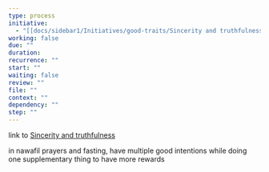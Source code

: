 ```yaml
---
type: process
initiative:
  - "[[docs/sidebar1/Initiatives/good-traits/Sincerity and truthfulness|Sincerity and truthfulness]]"
working: false
due: ""
duration: 
recurrence: ""
start: ""
waiting: false
review: ""
file: ""
context: ""
dependency: ""
step: ""
---
```


link to [Sincerity and truthfulness](docs/sidebar1/Initiatives/good-traits/Sincerity%20and%20truthfulness.md)

in nawafil prayers and fasting, have multiple good intentions while doing one supplementary thing to have more rewards
